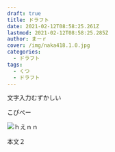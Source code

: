 ```yaml
---
draft: true
title: ドラフト
date: 2021-02-12T08:58:25.261Z
lastmod: 2021-02-12T08:58:25.285Z
author: まーｒ
cover: /img/naka418.1.0.jpg
categories:
  - ドラフト
tags:
  - くつ
  - ドラフト
---
```

文字入力むずかしい

こぴぺー

![ｈえｎｎ](/img/naka418.1.8.jpg "おいおいあｇあ")

本文２